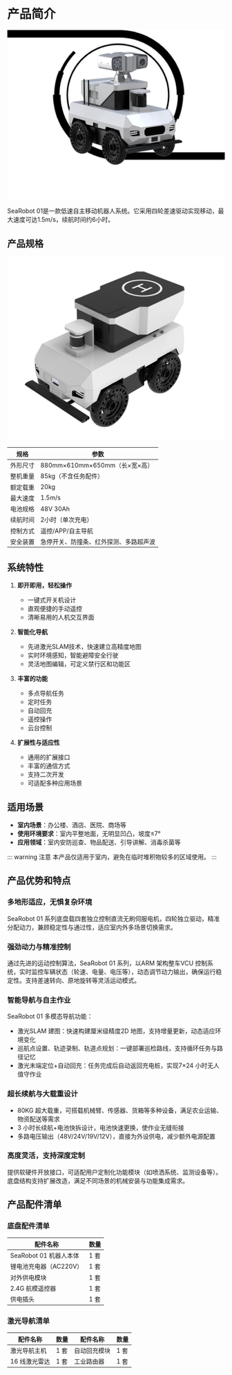 # 产品简介

![SeaRobot 01](/images/searobot/image1.png)

SeaRobot 01是一款低速自主移动机器人系统。它采用四轮差速驱动实现移动，最大速度可达1.5m/s，续航时间约6小时。

## 产品规格

![SeaRobot 01 外观](/images/searobot/image2.png)

规格 | 参数
--- | ---
外形尺寸 | 880mm×610mm×650mm（长×宽×高）
整机重量 | 85kg（不含任务配件）
额定载重 | 20kg
最大速度 | 1.5m/s
电池规格 | 48V 30Ah
续航时间 | 2小时（单次充电）
控制方式 | 遥控/APP/自主导航
安全装置 | 急停开关、防撞条、红外探测、多路超声波

## 系统特性

1. **即开即用，轻松操作**
   - 一键式开关机设计
   - 直观便捷的手动遥控
   - 清晰易用的人机交互界面

2. **智能化导航**
   - 先进激光SLAM技术，快速建立高精度地图
   - 实时环境感知，智能避障安全行驶
   - 灵活地图编辑，可定义禁行区和功能区

3. **丰富的功能**
   - 多点导航任务
   - 定时任务
   - 自动回充
   - 遥控操作
   - 云台控制

4. **扩展性与适应性**
   - 通用的扩展接口
   - 丰富的通信方式
   - 支持二次开发
   - 可适配多种应用场景

## 适用场景

- **室内场景**：办公楼、酒店、医院、商场等
- **使用环境要求**：室内平整地面，无明显凹凸，坡度≤7°
- **应用领域**：室内安防巡查、物品配送、引导讲解、消毒杀菌等

::: warning 注意
本产品仅适用于室内，避免在临时堆积物较多的区域使用。
:::

## 产品优势和特点

### 多地形适应，无惧复杂环境

SeaRobot 01 系列底盘载四套独立控制直流无刷伺服电机，四轮独立驱动，精准分配动力，兼顾稳定性与通过性，适应室内外多场景切换需求。

### 强劲动力与精准控制

通过先进的运动控制算法，SeaRobot 01 系列，以ARM 架构整车VCU 控制系统，实时监控车辆状态（轮速、电量、电压等），动态调节动力输出，确保运行稳定性。支持差速转向、原地旋转等灵活运动模式。

### 智能导航与自主作业

SeaRobot 01 多模态导航功能：
- 激光SLAM 建图：快速构建厘米级精度2D 地图，支持增量更新，动态适应环境变化
- 巡航点设置、轨迹录制、轨道点规划：一键部署巡检路线，支持循环任务与路径记忆
- 激光末端定位+自动回充：任务完成后自动返回充电桩，实现7×24 小时无人值守作业

### 超长续航与大载重设计

- 80KG 超大载重，可搭载机械臂、传感器、货箱等多种设备，满足农业运输、物资配送等需求
- 3 小时长续航+电池快拆设计，电池快速更换，使作业无缝衔接
- 多路电压输出（48V/24V/19V/12V），直接为外设供电，减少额外电源配置

### 高度灵活，支持深度定制

提供软硬件开放接口，可适配用户定制化功能模块（如喷洒系统、监测设备等）。底盘结构支持扩展改造，满足不同场景的机械安装与功能集成需求。

## 产品配件清单

### 底盘配件清单

| 配件名称 | 数量 |
|----------|------|
| SeaRobot 01 机器人本体 | 1 套 |
| 锂电池充电器（AC220V） | 1 套 |
| 对外供电模块 | 1 套 |
| 2.4G 航模遥控器 | 1 套 |
| 供电插头 | 1 套 |

### 激光导航清单

| 配件名称 | 数量 | 配件名称 | 数量 |
|----------|------|----------|------|
| 激光导航主机 | 1 套 | 自动回充模块 | 1 套 |
| 16 线激光雷达 | 1 套 | 工业路由器 | 1 套 | 